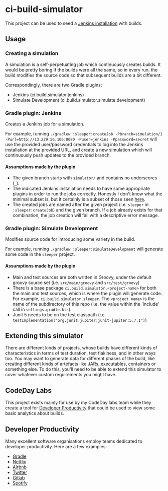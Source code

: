 # ci-build-simulator

This project can be used to seed a [Jenkins installation](https://github.com/robmoore-i/JenkinsEC2)
with builds. 

## Usage

### Creating a simulation

A simulation is a self-perpetuating job which continuously creates builds. It would be pretty
boring if the builds were all the same, so in every run, the build modifies the source code so
that subsequent builds are a bit different.

Correspondingly, there are two Gradle plugins:

- Jenkins (ci.build.simulator.jenkins)
- Simulate Development (ci.build.simulator.simulate.development)

### Gradle plugin: Jenkins

Creates a Jenkins job for a simulation.

For example, running `./gradlew :sleeper:createJob -Pbranch=simulation/1 -Purl=http://13.229.56.106:8080 -Puser=jenkins -Ppassword=secret` 
will use the provided user/password credentials to log into the Jenkins installation at the provided URL, and create a 
new simulation which will continuously push updates to the provided branch.

#### Assumptions made by the plugin

- The given branch starts with `simulator/` and contains no underscores (`_`).
- The indicated Jenkins installation needs to have some appropriate plugins in order to run the
  jobs correctly. Honestly I don't know what the minimal subset is, but it certainly is a subset
  of those seen [here](https://github.com/robmoore-i/JenkinsEC2/blob/main/jenkins_install_plugins.sh#L17).
- The created jobs are named after the given project (i.e. `sleeper` in `:sleeper:createJob`) and
  the given branch. If a job already exists for that combination, the job creation will fail with
  a descriptive error message.

### Gradle plugin: Simulate Development

Modifies source code for introducing some variety in the build.

For example, running `./gradlew :sleeper:simulateDevelopment` will generate some code in the
`sleeper` project.

#### Assumptions made by the plugin

- Main and test sources are both written in Groovy, under the default groovy source set
  (i.e. `src/main/groovy` and `src/test/groovy`)
- There is a base package `ci.build.simulator.<project-name>` for both the main and test 
  sources, which is where the plugin will generate code. For example, 
  `ci.build.simulator.sleeper`. The `<project name>` is the name of the subdirectory of this 
  repo (i.e. the value within the 'include' call in `settings.gradle.kts`).
- Junit 5 needs to be on the test classpath 
  (i.e. `testImplementation("org.junit.jupiter:junit-jupiter:5.7.1")`)

## Extending this simulator

There are different kinds of projects, whose builds have different kinds of characteristics
in terms of test duration, test flakiness, and in other ways too. You may want to generate data
for different phases of the build, like creating different kinds of artefacts like JARs, 
executables, containers or something else. To do this, you'll need to be able to extend this 
simulator to cover whatever custom requirements you might have.

## CodeDay Labs

This project exists mainly for use by my CodeDay labs team while they create a tool for 
[Developer Productivity](#developer-productivity) that could be used to view some basic 
analytics about builds.

## Developer Productivity

Many excellent software organisations employ teams dedicated to developer productivity. Here
are a few examples:

- [Gradle](https://gradle.com/blog/top-three-reasons-to-launch-a-dedicated-developer-productivity-engineering-team/)
- [Netflix](https://jobs.netflix.com/jobs/59145792)
- [Airbnb](https://www.airbnb.com.sg/careers/departments/engineering/dev_infra)
- [Twitter](https://careers.twitter.com/en/work-for-twitter/202008/035a8b9d-3a5b-4156-bdeb-8042e4e06826/f46512c8-0ed2-4c9c-be08-bfbdae0fbcb8.html/staff-backend-engineer-developer-productivity-buildtools.html)
- [Gitlab](https://about.gitlab.com/handbook/engineering/quality/engineering-productivity-team/)
- [Spotify](https://engineering.atspotify.com/2020/08/27/how-we-improved-developer-productivity-for-our-devops-teams/)